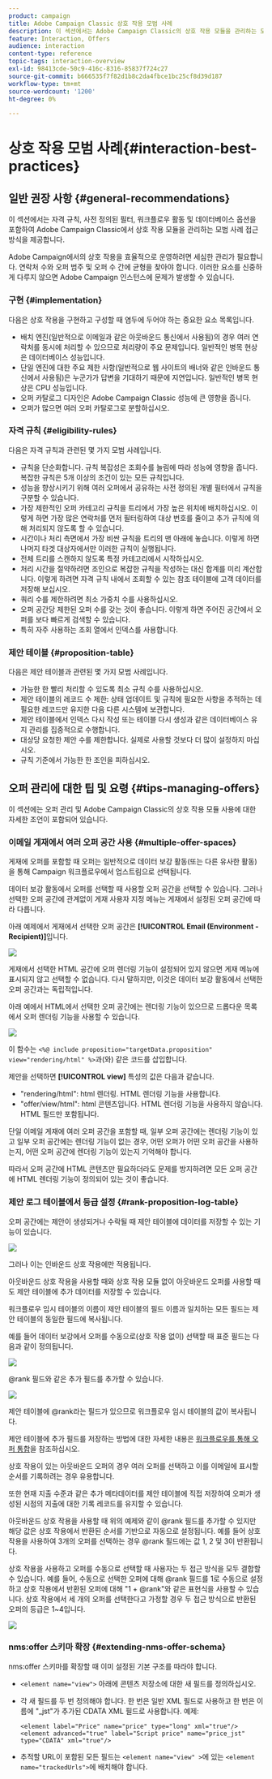 ```yaml
---
product: campaign
title: Adobe Campaign Classic 상호 작용 모범 사례
description: 이 섹션에서는 Adobe Campaign Classic의 상호 작용 모듈을 관리하는 모범 사례 접근 방식을 제공합니다
feature: Interaction, Offers
audience: interaction
content-type: reference
topic-tags: interaction-overview
exl-id: 98413cde-50c9-416c-8316-85837f724c27
source-git-commit: b666535f7f82d1b8c2da4fbce1bc25cf8d39d187
workflow-type: tm+mt
source-wordcount: '1200'
ht-degree: 0%

---
```


# 상호 작용 모범 사례{#interaction-best-practices}



## 일반 권장 사항 {#general-recommendations}

이 섹션에서는 자격 규칙, 사전 정의된 필터, 워크플로우 활동 및 데이터베이스 옵션을 포함하여 Adobe Campaign Classic에서 상호 작용 모듈을 관리하는 모범 사례 접근 방식을 제공합니다.

Adobe Campaign에서의 상호 작용을 효율적으로 운영하려면 세심한 관리가 필요합니다. 연락처 수와 오퍼 범주 및 오퍼 수 간에 균형을 찾아야 합니다. 이러한 요소를 신중하게 다루지 않으면 Adobe Campaign 인스턴스에 문제가 발생할 수 있습니다.

### 구현 {#implementation}

다음은 상호 작용을 구현하고 구성할 때 염두에 두어야 하는 중요한 요소 목록입니다.

* 배치 엔진(일반적으로 이메일과 같은 아웃바운드 통신에서 사용됨)의 경우 여러 연락처를 동시에 처리할 수 있으므로 처리량이 주요 문제입니다. 일반적인 병목 현상은 데이터베이스 성능입니다.
* 단일 엔진에 대한 주요 제한 사항(일반적으로 웹 사이트의 배너와 같은 인바운드 통신에서 사용됨)은 누군가가 답변을 기대하기 때문에 지연입니다. 일반적인 병목 현상은 CPU 성능입니다.
* 오퍼 카탈로그 디자인은 Adobe Campaign Classic 성능에 큰 영향을 줍니다.
* 오퍼가 많으면 여러 오퍼 카탈로그로 분할하십시오.

### 자격 규칙 {#eligibility-rules}

다음은 자격 규칙과 관련된 몇 가지 모범 사례입니다.

* 규칙을 단순화합니다. 규칙 복잡성은 조회수를 늘림에 따라 성능에 영향을 줍니다. 복잡한 규칙은 5개 이상의 조건이 있는 모든 규칙입니다.
* 성능을 향상시키기 위해 여러 오퍼에서 공유하는 사전 정의된 개별 필터에서 규칙을 구분할 수 있습니다.
* 가장 제한적인 오퍼 카테고리 규칙을 트리에서 가장 높은 위치에 배치하십시오. 이렇게 하면 가장 많은 연락처를 먼저 필터링하여 대상 번호를 줄이고 추가 규칙에 의해 처리되지 않도록 할 수 있습니다.
* 시간이나 처리 측면에서 가장 비싼 규칙을 트리의 맨 아래에 놓습니다. 이렇게 하면 나머지 타겟 대상자에서만 이러한 규칙이 실행됩니다.
* 전체 트리를 스캔하지 않도록 특정 카테고리에서 시작하십시오.
* 처리 시간을 절약하려면 조인으로 복잡한 규칙을 작성하는 대신 합계를 미리 계산합니다. 이렇게 하려면 자격 규칙 내에서 조회할 수 있는 참조 테이블에 고객 데이터를 저장해 보십시오.
* 쿼리 수를 제한하려면 최소 가중치 수를 사용하십시오.
* 오퍼 공간당 제한된 오퍼 수를 갖는 것이 좋습니다. 이렇게 하면 주어진 공간에서 오퍼를 보다 빠르게 검색할 수 있습니다.
* 특히 자주 사용하는 조회 열에서 인덱스를 사용합니다.

### 제안 테이블 {#proposition-table}

다음은 제안 테이블과 관련된 몇 가지 모범 사례입니다.

* 가능한 한 빨리 처리할 수 있도록 최소 규칙 수를 사용하십시오.
* 제안 테이블의 레코드 수 제한: 상태 업데이트 및 규칙에 필요한 사항을 추적하는 데 필요한 레코드만 유지한 다음 다른 시스템에 보관합니다.
* 제안 테이블에서 인덱스 다시 작성 또는 테이블 다시 생성과 같은 데이터베이스 유지 관리를 집중적으로 수행합니다.
* 대상당 요청한 제안 수를 제한합니다. 실제로 사용할 것보다 더 많이 설정하지 마십시오.
* 규칙 기준에서 가능한 한 조인을 피하십시오.

## 오퍼 관리에 대한 팁 및 요령 {#tips-managing-offers}

이 섹션에는 오퍼 관리 및 Adobe Campaign Classic의 상호 작용 모듈 사용에 대한 자세한 조언이 포함되어 있습니다.

### 이메일 게재에서 여러 오퍼 공간 사용 {#multiple-offer-spaces}

게재에 오퍼를 포함할 때 오퍼는 일반적으로 데이터 보강 활동(또는 다른 유사한 활동)을 통해 Campaign 워크플로우에서 업스트림으로 선택됩니다.

데이터 보강 활동에서 오퍼를 선택할 때 사용할 오퍼 공간을 선택할 수 있습니다. 그러나 선택한 오퍼 공간에 관계없이 게재 사용자 지정 메뉴는 게재에서 설정된 오퍼 공간에 따라 다릅니다.

아래 예제에서 게재에서 선택한 오퍼 공간은 **[!UICONTROL Email (Environment - Recipient)]**&#x200B;입니다.

![](assets/Interaction-best-practices-offer-space-selected.png)

게재에서 선택한 HTML 공간에 오퍼 렌더링 기능이 설정되어 있지 않으면 게재 메뉴에 표시되지 않고 선택할 수 없습니다. 다시 말하지만, 이것은 데이터 보강 활동에서 선택한 오퍼 공간과는 독립적입니다.

아래 예에서 HTML에서 선택한 오퍼 공간에는 렌더링 기능이 있으므로 드롭다운 목록에서 오퍼 렌더링 기능을 사용할 수 있습니다.

![](assets/Interaction-best-practices-HTML-rendering.png)

이 함수는 `<%@ include proposition="targetData.proposition" view="rendering/html" %>`과(와) 같은 코드를 삽입합니다.

제안을 선택하면 **[!UICONTROL view]** 특성의 값은 다음과 같습니다.
* &quot;rendering/html&quot;: html 렌더링. HTML 렌더링 기능을 사용합니다.
* &quot;offer/view/html&quot;: html 콘텐츠입니다. HTML 렌더링 기능을 사용하지 않습니다. HTML 필드만 포함됩니다.

단일 이메일 게재에 여러 오퍼 공간을 포함할 때, 일부 오퍼 공간에는 렌더링 기능이 있고 일부 오퍼 공간에는 렌더링 기능이 없는 경우, 어떤 오퍼가 어떤 오퍼 공간을 사용하는지, 어떤 오퍼 공간에 렌더링 기능이 있는지 기억해야 합니다.

따라서 오퍼 공간에 HTML 콘텐츠만 필요하더라도 문제를 방지하려면 모든 오퍼 공간에 HTML 렌더링 기능이 정의되어 있는 것이 좋습니다.

### 제안 로그 테이블에서 등급 설정 {#rank-proposition-log-table}

오퍼 공간에는 제안이 생성되거나 수락될 때 제안 테이블에 데이터를 저장할 수 있는 기능이 있습니다.

![](assets/Interaction-best-practices-offer-space-storage.png)

그러나 이는 인바운드 상호 작용에만 적용됩니다.

아웃바운드 상호 작용을 사용할 때와 상호 작용 모듈 없이 아웃바운드 오퍼를 사용할 때도 제안 테이블에 추가 데이터를 저장할 수 있습니다.

워크플로우 임시 테이블의 이름이 제안 테이블의 필드 이름과 일치하는 모든 필드는 제안 테이블의 동일한 필드에 복사됩니다.

예를 들어 데이터 보강에서 오퍼를 수동으로(상호 작용 없이) 선택할 때 표준 필드는 다음과 같이 정의됩니다.

![](assets/Interaction-best-practices-manual-offer-std-fields.png)

@rank 필드와 같은 추가 필드를 추가할 수 있습니다.

![](assets/Interaction-best-practices-manual-offer-add-fields.png)

제안 테이블에 @rank라는 필드가 있으므로 워크플로우 임시 테이블의 값이 복사됩니다.

제안 테이블에 추가 필드를 저장하는 방법에 대한 자세한 내용은 [워크플로우를 통해 오퍼 통합](../../interaction/using/integrating-an-offer-via-a-workflow.md#storing-offer-rankings-and-weights)을 참조하십시오.

상호 작용이 있는 아웃바운드 오퍼의 경우 여러 오퍼를 선택하고 이를 이메일에 표시할 순서를 기록하려는 경우 유용합니다.

또한 현재 지출 수준과 같은 추가 메타데이터를 제안 테이블에 직접 저장하여 오퍼가 생성된 시점의 지출에 대한 기록 레코드를 유지할 수 있습니다.

아웃바운드 상호 작용을 사용할 때 위의 예제와 같이 @rank 필드를 추가할 수 있지만 해당 값은 상호 작용에서 반환된 순서를 기반으로 자동으로 설정됩니다. 예를 들어 상호 작용을 사용하여 3개의 오퍼를 선택하는 경우 @rank 필드에는 값 1, 2 및 3이 반환됩니다.

상호 작용을 사용하고 오퍼를 수동으로 선택할 때 사용자는 두 접근 방식을 모두 결합할 수 있습니다. 예를 들어, 수동으로 선택한 오퍼에 대해 @rank 필드를 1로 수동으로 설정하고 상호 작용에서 반환된 오퍼에 대해 &quot;1 + @rank&quot;와 같은 표현식을 사용할 수 있습니다. 상호 작용에서 세 개의 오퍼를 선택한다고 가정할 경우 두 접근 방식으로 반환된 오퍼의 등급은 1~4입니다.

![](assets/Interaction-best-practices-manual-offer-combined.png)

### nms:offer 스키마 확장 {#extending-nms-offer-schema}

nms:offer 스키마를 확장할 때 이미 설정된 기본 구조를 따라야 합니다.
* `<element name="view">` 아래에 콘텐츠 저장소에 대한 새 필드를 정의하십시오.
* 각 새 필드를 두 번 정의해야 합니다. 한 번은 일반 XML 필드로 사용하고 한 번은 이름에 &quot;_jst&quot;가 추가된 CDATA XML 필드로 사용합니다. 예제:

  ```
  <element label="Price" name="price" type="long" xml="true"/>
  <element advanced="true" label="Script price" name="price_jst" type="CDATA" xml="true"/>
  ```

* 추적할 URL이 포함된 모든 필드는 `<element name="view" >`에 있는 `<element name="trackedUrls">`에 배치해야 합니다.
